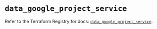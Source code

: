 # `data_google_project_service`

Refer to the Terraform Registry for docs: [`data_google_project_service`](https://registry.terraform.io/providers/hashicorp/google/5.28.0/docs/data-sources/project_service).
